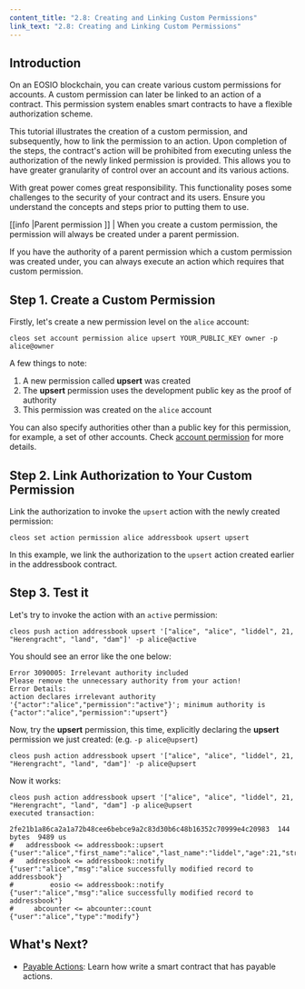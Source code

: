 ```yaml
---
content_title: "2.8: Creating and Linking Custom Permissions"
link_text: "2.8: Creating and Linking Custom Permissions"
---
```

## Introduction
On an EOSIO blockchain, you can create various custom permissions for accounts.  A custom permission can later be linked to an action of a contract.  This permission system enables smart contracts to have a flexible authorization scheme.

This tutorial illustrates the creation of a custom permission, and subsequently, how to link the permission to an action. Upon completion of the steps, the contract's action will be prohibited from executing unless the authorization of the newly linked permission is provided. This allows you to have greater granularity of control over an account and its various actions.

With great power comes great responsibility. This functionality poses some challenges to the security of your contract and its users. Ensure you understand the concepts and steps prior to putting them to use.

[[info |Parent permission ]]
| When you create a custom permission, the permission will always be created under a parent permission.

If you have the authority of a parent permission which a custom permission was created under, you can always execute an action which requires that custom permission.

## Step 1. Create a Custom Permission
Firstly, let's create a new permission level on the `alice` account:

```shell
cleos set account permission alice upsert YOUR_PUBLIC_KEY owner -p alice@owner
```
A few things to note:

1. A new permission called **upsert** was created
2. The **upsert** permission uses the development public key as the proof of authority
3. This permission was created on the `alice` account

You can also specify authorities other than a public key for this permission, for example, a set of other accounts. Check [account permission](https://developers.eos.io/manuals/eos/latest/cleos/command-reference/set/set-account) for more details.
## Step 2. Link Authorization to Your Custom Permission
Link the authorization to invoke the `upsert` action with the newly created permission:

```shell
cleos set action permission alice addressbook upsert upsert
```
In this example, we link the authorization to the `upsert` action created earlier in the addressbook contract.
## Step 3. Test it
Let's try to invoke the action with an `active` permission:

```shell
cleos push action addressbook upsert '["alice", "alice", "liddel", 21, "Herengracht", "land", "dam"]' -p alice@active
```
You should see an error like the one below:

```text
Error 3090005: Irrelevant authority included
Please remove the unnecessary authority from your action!
Error Details:
action declares irrelevant authority '{"actor":"alice","permission":"active"}'; minimum authority is {"actor":"alice","permission":"upsert"}
```
Now, try the **upsert** permission, this time, explicitly declaring the **upsert** permission we just created: (e.g. `-p alice@upsert`)

```text
cleos push action addressbook upsert '["alice", "alice", "liddel", 21, "Herengracht", "land", "dam"]' -p alice@upsert
```
Now it works:

```text
cleos push action addressbook upsert '["alice", "alice", "liddel", 21, "Herengracht", "land", "dam"] -p alice@upsert
executed transaction:

2fe21b1a86ca2a1a72b48cee6bebce9a2c83d30b6c48b16352c70999e4c20983  144 bytes  9489 us
#   addressbook <= addressbook::upsert          {"user":"alice","first_name":"alice","last_name":"liddel","age":21,"street":"Herengracht","city":"land",...
#   addressbook <= addressbook::notify          {"user":"alice","msg":"alice successfully modified record to addressbook"}
#         eosio <= addressbook::notify          {"user":"alice","msg":"alice successfully modified record to addressbook"}
#     abcounter <= abcounter::count             {"user":"alice","type":"modify"}
```

## What's Next? 
- [Payable Actions](https://developers.eos.io/getting-started/smart-contract-development/payable_actions): Learn how write a smart contract that has payable actions. 